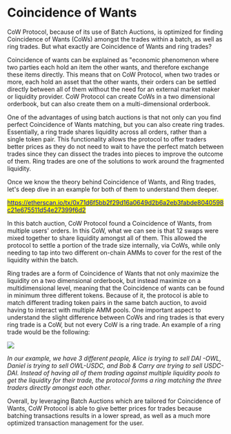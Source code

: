 # Coincidence of Wants

CoW Protocol, because of its use of Batch Auctions, is optimized for finding Coincidence of Wants (CoWs) amongst the trades within a batch, as well as ring trades. But what exactly are Coincidence of Wants and ring trades?

Coincidence of wants can be explained as "economic phenomenon where two parties each hold an item the other wants, and therefore exchange these items directly. This means that on CoW Protocol, when two trades or more, each hold an asset that the other wants, their orders can be settled directly between all of them without the need for an external market maker or liquidity provider. CoW Protocol can create CoWs in a two dimensional orderbook, but can also create them on a multi-dimensional orderbook.

One of the advantages of using batch auctions is that not only can you find perfect Coincidence of Wants matching, but you can also create ring trades. Essentially, a ring trade shares liquidity across all orders, rather than a single token pair. This functionality allows the protocol to offer traders better prices as they do not need to wait to have the perfect match between trades since they can dissect the trades into pieces to improve the outcome of them. Ring trades are one of the solutions to work around the fragmented liquidity.

Once we know the theory behind Coincidence of Wants, and Ring trades, let's deep dive in an example for both of them to understand them deeper.

[<mark style="color:blue;">https://etherscan.io/tx/0x71d6f5bb2f29d16a0649d2b6a2eb3fabde8040598c21e675511d54e27399f6d2</mark>](https://etherscan.io/tx/0x71d6f5bb2f29d16a0649d2b6a2eb3fabde8040598c21e675511d54e27399f6d2)<mark style="color:blue;"></mark>

In this batch auction, CoW Protocol found a Coincidence of Wants, from multiple users' orders. In this CoW, what we can see is that 12 swaps were mixed together to share liquidity amongst all of them. This allowed the protocol to settle a portion of the trade size internally, via CoWs, while only needing to tap into two different on-chain AMMs to cover for the rest of the liquidity within the batch.

Ring trades are a form of Coincidence of Wants that not only maximize the liquidity on a two dimensional orderbook, but instead maximize on a multidimensional level, meaning that the Coincidence of wants can be found in minimum three different tokens. Because of it, the protocol is able to match different trading token pairs in the same batch auction, to avoid having to interact with multiple AMM pools. One important aspect to understand the slight difference between CoWs and ring trades is that every ring trade is a CoW, but not every CoW is a ring trade. An example of a ring trade would be the following:

![](../.gitbook/assets/Cow\_Ring\_trade.png)

_In our example, we have 3 different people, Alice is trying to sell DAI -OWL, Daniel is trying to sell OWL-USDC, and Bob & Carry are trying to sell USDC-DAI. Instead of having all of them trading against multiple liquidity pools to get the liquidity for their trade, the protocol forms a ring matching the three traders directly amongst each other._

Overall, by leveraging Batch Auctions which are tailored for Coincidence of Wants, CoW Protocol is able to give better prices for trades because batching transactions results in a lower spread, as well as a much more optimized transaction management for the user.
